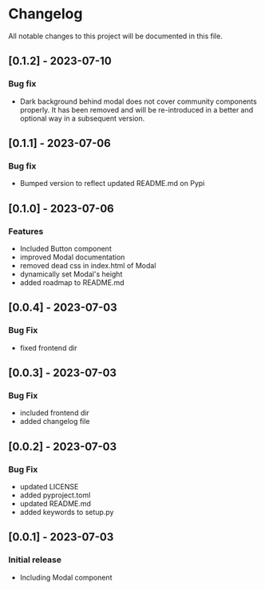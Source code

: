 # Changelog
All notable changes to this project will be documented in this file.

## [0.1.2] - 2023-07-10
### Bug fix
- Dark background behind modal does not cover community components properly. It has been removed and will be re-introduced in a better and optional way in a subsequent version.

## [0.1.1] - 2023-07-06
### Bug fix
- Bumped version to reflect updated README.md on Pypi

## [0.1.0] - 2023-07-06
### Features
- Included Button component
- improved Modal documentation
- removed dead css in index.html of Modal
- dynamically set Modal's height
- added roadmap to README.md

## [0.0.4] - 2023-07-03
### Bug Fix
- fixed frontend dir

## [0.0.3] - 2023-07-03
### Bug Fix
- included frontend dir
- added changelog file

## [0.0.2] - 2023-07-03
### Bug Fix
- updated LICENSE
- added pyproject.toml
- updated README.md
- added keywords to setup.py

## [0.0.1] - 2023-07-03
### Initial release
- Including Modal component